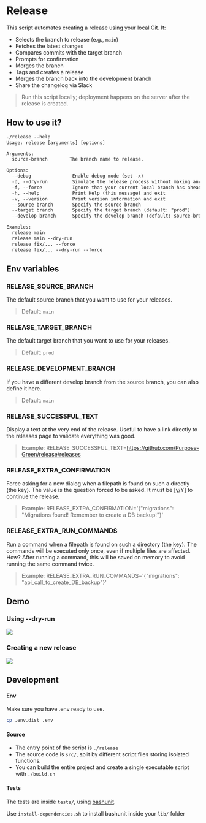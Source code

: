# Release

This script automates creating a release using your local Git. It:

- Selects the branch to release (e.g., `main`)
- Fetches the latest changes
- Compares commits with the target branch
- Prompts for confirmation
- Merges the branch
- Tags and creates a release
- Merges the branch back into the development branch
- Share the changelog via Slack

> Run this script locally; deployment happens on the server after the release is created.

## How to use it?

```txt
./release --help
Usage: release [arguments] [options]

Arguments:
  source-branch        The branch name to release.

Options:
  --debug               Enable debug mode (set -x)
  -d, --dry-run         Simulate the release process without making any changes
  -f, --force           Ignore that your current local branch has ahead commits
  -h, --help            Print Help (this message) and exit
  -v, --version         Print version information and exit
  --source branch       Specify the source branch
  --target branch       Specify the target branch (default: "prod")
  --develop branch      Specify the develop branch (default: source-branch)

Examples:
  release main
  release main --dry-run
  release fix/... --force
  release fix/... --dry-run --force
```

## Env variables

### RELEASE_SOURCE_BRANCH

The default source branch that you want to use for your releases.

> Default: `main`

### RELEASE_TARGET_BRANCH

The default target branch that you want to use for your releases.

> Default: `prod`

### RELEASE_DEVELOPMENT_BRANCH

If you have a different develop branch from the source branch, you can also define it here.

> Default: `main`

### RELEASE_SUCCESSFUL_TEXT

Display a text at the very end of the release.
Useful to have a link directly to the releases page to validate everything was good.

> Example: RELEASE_SUCCESSFUL_TEXT=https://github.com/Purpose-Green/release/releases

### RELEASE_EXTRA_CONFIRMATION

Force asking for a new dialog when a filepath is found on such a directly (the key).
The value is the question forced to be asked. It must be [y/Y] to continue the release.

> Example: RELEASE_EXTRA_CONFIRMATION='{"migrations": "Migrations found! Remember to create a DB backup!"}'

### RELEASE_EXTRA_RUN_COMMANDS

Run a command when a filepath is found on such a directory (the key).
The commands will be executed only once, even if multiple files are affected.
How? After running a command, this will be saved on memory to avoid running the same command twice.

> Example: RELEASE_EXTRA_RUN_COMMANDS='{"migrations": "api_call_to_create_DB_backup"}'

## Demo

### Using --dry-run

![](demo/using-dry-run.gif)

### Creating a new release

![](demo/creating-release.gif)

## Development

#### Env

Make sure you have .env ready to use.

```bash
cp .env.dist .env
```

#### Source

- The entry point of the script is `./release`
- The source code is `src/`, split by different script files storing isolated functions.
- You can build the entire project and create a single executable script with `./build.sh`

#### Tests

The tests are inside `tests/`, using [bashunit](https://github.com/TypedDevs/bashunit/).

Use `install-dependencies.sh` to install bashunit inside your `lib/` folder
